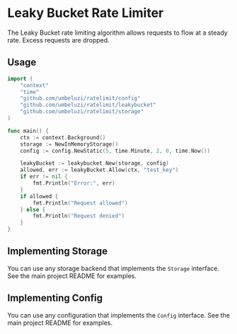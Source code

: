 # Leaky Bucket Rate Limiter

The Leaky Bucket rate limiting algorithm allows requests to flow at a steady rate. Excess requests are dropped.

## Usage

```go
import (
    "context"
    "time"
    "github.com/umbeluzi/ratelimit/config"
    "github.com/umbeluzi/ratelimit/leakybucket"
    "github.com/umbeluzi/ratelimit/storage"
)

func main() {
    ctx := context.Background()
    storage := NewInMemoryStorage()
    config := config.NewStatic(5, time.Minute, 2, 0, time.Now())

    leakyBucket := leakybucket.New(storage, config)
    allowed, err := leakyBucket.Allow(ctx, "test_key")
    if err != nil {
        fmt.Println("Error:", err)
    }
    if allowed {
        fmt.Println("Request allowed")
    } else {
        fmt.Println("Request denied")
    }
}
```

## Implementing Storage

You can use any storage backend that implements the `Storage` interface. See the main project README for examples.

## Implementing Config

You can use any configuration that implements the `Config` interface. See the main project README for examples.
